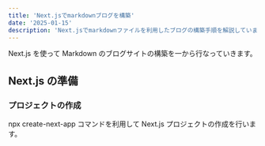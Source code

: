 ```yaml
---
title: 'Next.jsでmarkdownブログを構築'
date: '2025-01-15'
description: 'Next.jsでmarkdownファイルを利用したブログの構築手順を解説しています。'
---
```


Next.js を使って Markdown のブログサイトの構築を一から行なっていきます。

## Next.js の準備

### プロジェクトの作成

npx create-next-app コマンドを利用して Next.js プロジェクトの作成を行います。